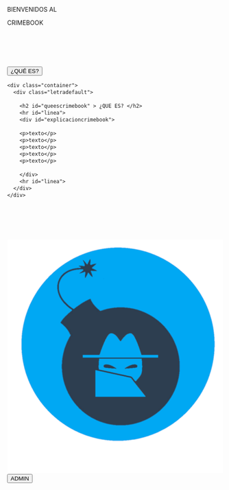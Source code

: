 <!DOCTYPE html>
<html>
<head>
  <meta charset="utf-8">
  <meta name="viewport" content="width=device-width, initial-scale=1.0">
  <link rel="stylesheet" type="text/css" href="estilos.css">
  <title>Crimebook</title>
</head>
<body>
<div style="margin-top:8vh">

<br><br>
<p id="bienvenidos" >BIENVENIDOS AL</p>
<p id="crimebook"> CRIMEBOOK</p>

<!-- Boton que es -->

<button onclick="document.getElementById('id01').style.display='block'" style="width:auto; margin-top:2vh" class="botonquees"><span>¿QUÉ ES?</span></button>

<div id="id01" class="modal">

  <form class="modal-content animate" action="/action_page.php" method="post">


    <div class="container">
      <div class="letradefault">

        <h2 id="queescrimebook" > ¿QUE ES? </h2>
        <hr id="linea">
        <div id="explicacioncrimebook">

        <p>texto</p>
        <p>texto</p>
        <p>texto</p>
        <p>texto</p>
        <p>texto</p>

        </div>
        <hr id="linea">
      </div>
    </div>
  </form>
</div>
<script>
// Get the modal
var modal = document.getElementById('id01');

// When the user clicks anywhere outside of the modal, close it
window.onclick = function(event) {
    if (event.target == modal) {
        modal.style.display = "none";
    }
}
</script>

<!-- ------------- -->
</div>

<br><br><br><br>
<div class="logo">
  <a href="pagina_2.html" title="home page" target="_blank">
      <img src="img/logo.png" style="width:100%"></a>
</div>
<button class="botonadmin"><span>ADMIN </span></button>


</body>
</html>
